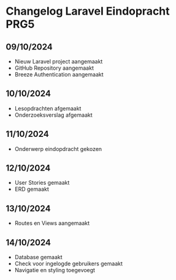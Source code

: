 # Changelog Laravel Eindopracht PRG5

## 09/10/2024
* Nieuw Laravel project aangemaakt
* GitHub Repository aangemaakt
* Breeze Authentication aangemaakt

## 10/10/2024
* Lesopdrachten afgemaakt
* Onderzoeksverslag afgemaakt

## 11/10/2024
* Onderwerp eindopdracht gekozen

## 12/10/2024
* User Stories gemaakt
* ERD gemaakt

## 13/10/2024
* Routes en Views aangemaakt

## 14/10/2024
* Database gemaakt
* Check voor ingelogde gebruikers gemaakt
* Navigatie en styling toegevoegt

